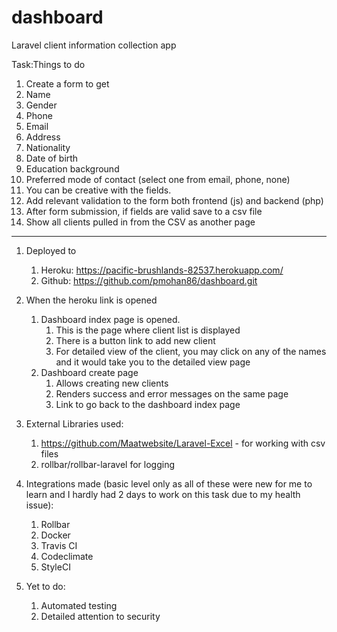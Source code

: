 # dashboard
Laravel client information collection app

Task:Things to do
1. Create a form to get
2. Name
3. Gender
4. Phone
5. Email
6. Address
7. Nationality
8. Date of birth
9. Education background
10. Preferred mode of contact (select one from email, phone, none)
11. You can be creative with the fields.
12. Add relevant validation to the form both frontend (js) and backend (php)
13. After form submission, if fields are valid save to a csv file
14. Show all clients pulled in from the CSV as another page
-----
1. Deployed to
   1. Heroku: https://pacific-brushlands-82537.herokuapp.com/
   2. Github: https://github.com/pmohan86/dashboard.git
   
2. When the heroku link is opened
   1. Dashboard index page is opened.
      1. This is the page where client list is displayed
      2. There is a button link to add new client
      3. For detailed view of the client, you may click on any of the names and it would take you to the detailed view page
   2. Dashboard create page
      1. Allows creating new clients
      2. Renders success and error messages on the same page
      3. Link to go back to the dashboard index page

3. External Libraries used:
   1. https://github.com/Maatwebsite/Laravel-Excel - for working with csv files
   2. rollbar/rollbar-laravel for logging

4. Integrations made (basic level only as all of these were new for me to learn and I hardly had 2 days to work on this task due to my health issue):
   1. Rollbar
   2. Docker
   3. Travis CI
   4. Codeclimate
   5. StyleCI
   
5. Yet to do:
   1. Automated testing
   2. Detailed attention to security
   

